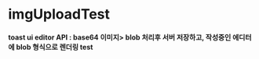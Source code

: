 # imgUploadTest

#### toast ui editor API : base64 이미지> blob 처리후 서버 저장하고, 작성중인 에디터에 blob 형식으로 렌더링 test
